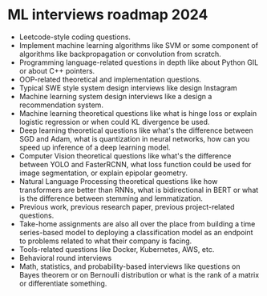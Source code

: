 # ML interviews roadmap 2024

- Leetcode-style coding questions.
- Implement machine learning algorithms like SVM or some component of algorithms like backpropagation or convolution from scratch.
- Programming language-related questions in depth like about Python GIL or about C++ pointers.
- OOP-related theoretical and implementation questions.
- Typical SWE style system design interviews like design Instagram
- Machine learning system design interviews like a design a recommendation system.
- Machine learning theoretical questions like what is hinge loss or explain logistic regression or when could KL divergence be used.
- Deep learning theoretical questions like what's the difference between SGD and Adam, what is quantization in neural networks, how can you speed up inference of a deep learning model.
- Computer Vision theoretical questions like what's the difference between YOLO and FasterRCNN, what loss function could be used for image segmentation, or explain epipolar geometry.
- Natural Language Processing theoretical questions like how transformers are better than RNNs, what is bidirectional in BERT or what is the difference between stemming and lemmatization.
- Previous work, previous research paper, previous project-related questions.
- Take-home assignments are also all over the place from building a time series-based model to deploying a classification model as an endpoint to problems related to what their company is facing.
- Tools-related questions like Docker, Kubernetes, AWS, etc.
- Behavioral round interviews
- Math, statistics, and probability-based interviews like questions on Bayes theorem or on Bernoulli distribution or what is the rank of a matrix or differentiate something.
